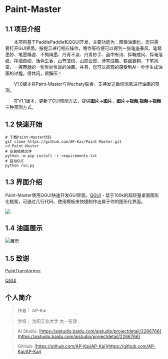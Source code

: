 # Paint-Master

## 1.1 项目介绍

　　本项目基于PaddlePaddle和QGUI开发，主要功能为：图像油画化。您只需要打开GUI界面，按提示进行相应操作，稍作等待便可以得到一张笔底春风、笔精墨妙、笔墨横姿、不拘绳墨、丹青不渝、丹青妙手、画中有诗、挥翰成风、挥毫落纸、挥洒自如、活色生香、山节藻棁、山耶云耶、涉笔成趣、铁画银钩、下笔风雷、一挥而就的一张惟妙惟肖的油画。并且，您可以直观的感受到AI一步步生成油画的过程，很休闲，很解压！

　　V1.0版本将Paint-Master与Wechaty联合，支持发送微信消息进行油画的预测。

　　在V1.1版本，更新了GUI预测方式，提供**图片->图片**，**图片->视频**,**视频->视频**三种预测方式。
  
## 1.2 快速开始
	# 下载Paint-Master代码
	git clone https://github.com/AP-Kai/Paint-Master.git
	cd Paint-Master
	# 安装依赖文件
	python -m pip install -r requirements.txt
	# 启动GUI
 	python run.py

## 1.3 界面介绍

 Paint-Master使用QGUI快速开发GUI界面。[QGUI](https://github.com/QPT-Family/QGUI) - 低于100k的超轻量桌面图形化框架，可通过几行代码、使用模板来快捷制作出属于你的图形化界面。
 
 ![](https://ai-studio-static-online.cdn.bcebos.com/44bc61e4168444e0b5120a4e5b495536b588f18d370a43b58467ec24197abd80)
 

	
## 1.4 油画展示

![展示](https://user-images.githubusercontent.com/77101860/144221140-371de208-8583-491b-a0ff-74783a905a27.png)


## 1.5 致谢

[PaintTransformer](https://github.com/wzmsltw/PaintTransformer)

[QGUI](https://github.com/QPT-Family/QGUI)
    
## 个人简介

> 作者： AP-Kai 

> 学校： 沈阳工业大学 大一在读

> AI Studio: [https://aistudio.baidu.com/aistudio/projectdetail/2266766](https://aistudio.baidu.com/aistudio/projectdetail/2266766)

> GitHub: [https://github.com/AP-Kai/AP-Kai](https://github.com/AP-Kai/AP-Kai)
